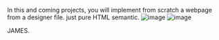 In this and coming projects, you will implement from scratch a webpage from a designer file.
just pure HTML semantic.
![image](https://user-images.githubusercontent.com/106561212/192379584-782c2acb-42c8-4b5e-888b-6bde4545af4d.png)
![image](https://user-images.githubusercontent.com/106561212/192381584-6e4ffca7-f425-4388-8679-d42b50baaf1e.png)

JAMES.
